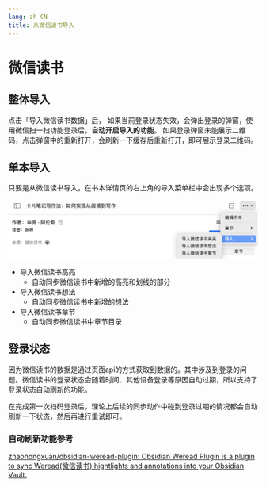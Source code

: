 ```yaml
---
lang: zh-CN
title: 从微信读书导入
---
```


# 微信读书
## 整体导入
点击「导入微信读书数据」后，
如果当前登录状态失效，会弹出登录的弹窗，使用微信扫一扫功能登录后，**自动开启导入的功能**。
如果登录弹窗未能展示二维码，点击弹窗中的重新打开，会刷新一下缓存后重新打开，即可展示登录二维码。

## 单本导入
只要是从微信读书导入，在书本详情页的右上角的导入菜单栏中会出现多个选项。

![](/images/app/20220812162913.png)

- 导入微信读书高亮
    - 自动同步微信读书中新增的高亮和划线的部分
- 导入微信读书想法
    - 自动同步微信读书中新增的想法
- 导入微信读书章节
    - 自动同步微信读书中章节目录


## 登录状态
因为微信读书的数据是通过页面api的方式获取到数据的。其中涉及到登录的问题。微信读书的登录状态会随着时间、其他设备登录等原因自动过期，所以支持了登录状态自动刷新的功能。

在完成第一次扫码登录后，理论上后续的同步动作中碰到登录过期的情况都会自动刷新一下状态，然后再进行重试即可。

### 自动刷新功能参考
[zhaohongxuan/obsidian-weread-plugin: Obsidian Weread Plugin is a plugin to sync Weread(微信读书) hightlights and annotations into your Obsidian Vault.](https://github.com/zhaohongxuan/obsidian-weread-plugin)